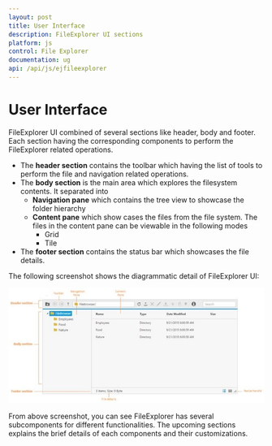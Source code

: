 ```yaml
---
layout: post
title: User Interface
description: FileExplorer UI sections
platform: js
control: File Explorer
documentation: ug
api: /api/js/ejfileexplorer
---
```



# User Interface

FileExplorer UI combined of several sections like header, body and footer. Each section having the corresponding components to perform the FileExplorer related operations.

* The **header section** contains the toolbar which having the list of tools to perform the file and navigation related operations.
* The **body section** is the main area which explores the filesystem contents. It separated into 
  * **Navigation pane** which contains the tree view to showcase the folder hierarchy 
  * **Content pane** which show cases the files from the file system. The files in the content pane can be viewable in the following modes
    * Grid
    * Tile
* The **footer section** contains the status bar which showcases the file details.

The following screenshot shows the diagrammatic detail of FileExplorer UI:

![](User-Interface_images/User-Interface_img1.png)


From above screenshot, you can see FileExplorer has several subcomponents for different functionalities. The upcoming sections explains the brief details of each components and their customizations.

